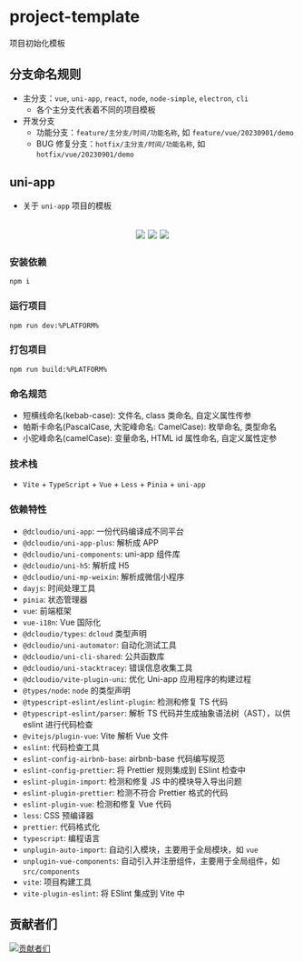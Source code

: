 # project-template

项目初始化模板

## 分支命名规则

- 主分支：`vue`, `uni-app`, `react`, `node`, `node-simple`, `electron`, `cli`
  - 各个主分支代表着不同的项目模板
- 开发分支
  - 功能分支：`feature/主分支/时间/功能名称`, 如 `feature/vue/20230901/demo`
  - BUG 修复分支：`hotfix/主分支/时间/功能名称`, 如 `hotfix/vue/20230901/demo`

## uni-app

- 关于 `uni-app` 项目的模板

<h2 align="center">
  <a href="https://gitee.com/biaovorg/project-template/tree/uni-app"><img src="https://img.shields.io/badge/version-v1.2.6-blue" /></a>
  <a href="https://gitee.com/biaovorg/project-template/blob/uni-app/LICENSE"><img src="https://img.shields.io/badge/license-MIT-green" /></a>
  <a href="https://gitee.com/biaovorg/project-template/blob/uni-app/.eslintrc.js"><img src="https://img.shields.io/badge/eslint-prettier-blue?logo=eslint" /></a>
</h2>

### 安装依赖

```Basic
npm i
```

### 运行项目

```Basic
npm run dev:%PLATFORM%
```

### 打包项目

```Basic
npm run build:%PLATFORM%
```

### 命名规范

- 短横线命名(kebab-case): 文件名, class 类命名, 自定义属性传参
- 帕斯卡命名(PascalCase, 大驼峰命名: CamelCase): 枚举命名, 类型命名
- 小驼峰命名(camelCase): 变量命名, HTML id 属性命名, 自定义属性定参

### 技术栈

- `Vite` + `TypeScript` + `Vue` + `Less` + `Pinia` + `uni-app`

### 依赖特性

- `@dcloudio/uni-app`: 一份代码编译成不同平台
- `@dcloudio/uni-app-plus`: 解析成 APP
- `@dcloudio/uni-components`: uni-app 组件库
- `@dcloudio/uni-h5`: 解析成 H5
- `@dcloudio/uni-mp-weixin`: 解析成微信小程序
- `dayjs`: 时间处理工具
- `pinia`: 状态管理器
- `vue`: 前端框架
- `vue-i18n`: Vue 国际化
- `@dcloudio/types`: `dcloud` 类型声明
- `@dcloudio/uni-automator`: 自动化测试工具
- `@dcloudio/uni-cli-shared`: 公共函数库
- `@dcloudio/uni-stacktracey`: 错误信息收集工具
- `@dcloudio/vite-plugin-uni`: 优化 Uni-app 应用程序的构建过程
- `@types/node`: `node` 的类型声明
- `@typescript-eslint/eslint-plugin`: 检测和修复 TS 代码
- `@typescript-eslint/parser`: 解析 TS 代码并生成抽象语法树（AST），以供 eslint 进行代码检查
- `@vitejs/plugin-vue`: Vite 解析 Vue 文件
- `eslint`: 代码检查工具
- `eslint-config-airbnb-base`: airbnb-base 代码编写规范
- `eslint-config-prettier`: 将 Prettier 规则集成到 ESlint 检查中
- `eslint-plugin-import`: 检测和修复 JS 中的模块导入导出问题
- `eslint-plugin-prettier`: 检测不符合 Prettier 格式的代码
- `eslint-plugin-vue`: 检测和修复 Vue 代码
- `less`: CSS 预编译器
- `prettier`: 代码格式化
- `typescript`: 编程语言
- `unplugin-auto-import`: 自动引入模块，主要用于全局模块，如 `vue`
- `unplugin-vue-components`: 自动引入并注册组件，主要用于全局组件，如 `src/components`
- `vite`: 项目构建工具
- `vite-plugin-eslint`: 将 ESlint 集成到 Vite 中

## 贡献者们

[![贡献者们](https://contrib.rocks/image?repo=biaov/project-template)](https://github.com/biaov/project-template/graphs/contributors)

<!--
npm i @dcloudio/uni-app@vue3 @dcloudio/uni-app-plus@vue3 @dcloudio/uni-components@vue3 @dcloudio/uni-h5@vue3 @dcloudio/uni-mp-weixin@vue3 @dcloudio/uni-automator@vue3 @dcloudio/uni-cli-shared@vue3 @dcloudio/uni-stacktracey@vue3 @dcloudio/vite-plugin-uni@vue3
-->
